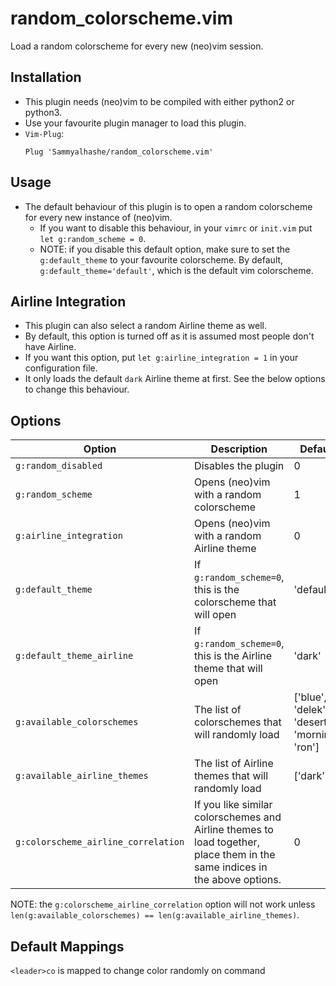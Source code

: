 # random_colorscheme.vim

Load a random colorscheme for every new (neo)vim session.

## Installation

- This plugin needs (neo)vim to be compiled with either python2 or python3.
- Use your favourite plugin manager to load this plugin.
- `Vim-Plug`:
  ```
  Plug 'Sammyalhashe/random_colorscheme.vim'
  ```

## Usage

- The default behaviour of this plugin is to open a random colorscheme for every new instance of (neo)vim.
  - If you want to disable this behaviour, in your `vimrc` or `init.vim` put `let g:random_scheme = 0`.
  - NOTE: if you disable this default option, make sure to set the `g:default_theme` to your favourite colorscheme. By default, `g:default_theme='default'`, which is the default vim colorscheme.

## Airline Integration

- This plugin can also select a random Airline theme as well.
- By default, this option is turned off as it is assumed most people don't have Airline.
- If you want this option, put `let g:airline_integration = 1` in your configuration file.
- It only loads the default `dark` Airline theme at first. See the below options to change this behaviour.

## Options

| Option                              | Description                                                                                                                | Default                                       |
| ----------------------------------- | -------------------------------------------------------------------------------------------------------------------------- | --------------------------------------------- |
| `g:random_disabled`                 | Disables the plugin                                                                                                        | 0                                             |
| `g:random_scheme`                   | Opens (neo)vim with a random colorscheme                                                                                   | 1                                             |
| `g:airline_integration`             | Opens (neo)vim with a random Airline theme                                                                                 | 0                                             |
| `g:default_theme`                   | If `g:random_scheme=0`, this is the colorscheme that will open                                                             | 'default'                                     |
| `g:default_theme_airline`           | If `g:random_scheme=0`, this is the Airline theme that will open                                                           | 'dark'                                        |
| `g:available_colorschemes`          | The list of colorschemes that will randomly load                                                                           | ['blue', 'delek', 'desert', 'morning', 'ron'] |
| `g:available_airline_themes`        | The list of Airline themes that will randomly load                                                                         | ['dark']                                      |
| `g:colorscheme_airline_correlation` | If you like similar colorschemes and Airline themes to load together, place them in the same indices in the above options. | 0                                             |

NOTE: the `g:colorscheme_airline_correlation` option will not work unless `len(g:available_colorschemes) == len(g:available_airline_themes)`.

## Default Mappings
`<leader>co` is mapped to change color randomly on command
